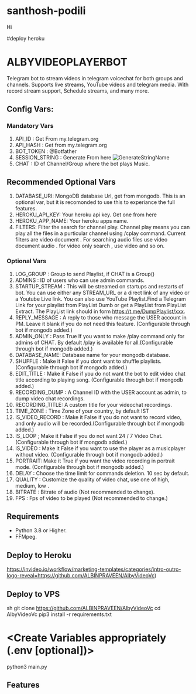 # santhosh-podili
Hi

#deploy heroku
# ALBYVIDEOPLAYERBOT
Telegram bot to stream videos in telegram voicechat for both groups and channels. Supports live streams, YouTube videos and telegram media. With record stream support, Schedule streams, and many more.

## Config Vars:
### Mandatory Vars
1. API_ID : Get From my.telegram.org
2. API_HASH : Get from my.telegram.org
3. BOT_TOKEN : @Botfather
4. SESSION_STRING : Generate From here ![GenerateStringName](https://replit.com/@ALBINPRAVEEN1/getStringName)
5. CHAT : ID of Channel/Group where the bot plays Music.

## Recommended Optional Vars

1. DATABASE_URI: MongoDB database Url, get from mongodb. This is an optional var, but it is recomonded to use this to experiance the full features.
2. HEROKU_API_KEY: Your heroku api key. Get one from here
3. HEROKU_APP_NAME: Your heroku apps name.
4. FILTERS: Filter the search for channel play. Channel play means you can play all the files in a purticular channel using /cplay command. Current filters are video document . For searching audio files use video document audio . for video only search , use video and so on.

### Optional Vars
1. LOG_GROUP : Group to send Playlist, if CHAT is a Group()
2. ADMINS : ID of users who can use admin commands.
3. STARTUP_STREAM : This will be streamed on startups and restarts of bot. You can use either any STREAM_URL or a direct link of any video or a Youtube Live link. You can also use YouTube Playlist.Find a Telegram Link for your playlist from PlayList Dumb or get a PlayList from PlayList Extract. The PlayList link should in form https://t.me/DumpPlaylist/xxx.
4. REPLY_MESSAGE : A reply to those who message the USER account in PM. Leave it blank if you do not need this feature. (Configurable through bot if mongodb added.)
5. ADMIN_ONLY : Pass True If you want to make /play command only for admins of CHAT. By default /play is available for all.(Configurable through bot if mongodb added.)
6. DATABASE_NAME: Database name for your mongodb database.
7. SHUFFLE : Make it False if you dont want to shuffle playlists. (Configurable through bot if mongodb added.)
8. EDIT_TITLE : Make it False if you do not want the bot to edit video chat title according to playing song. (Configurable through bot if mongodb added.)
9. RECORDING_DUMP : A Channel ID with the USER account as admin, to dump video chat recordings.
10. RECORDING_TITLE: A custom title for your videochat recordings.
11. TIME_ZONE : Time Zone of your country, by default IST
12. IS_VIDEO_RECORD : Make it False if you do not want to record video, and only audio will be recorded.(Configurable through bot if mongodb added.)
13. IS_LOOP ; Make it False if you do not want 24 / 7 Video Chat. (Configurable through bot if mongodb added.)
14. IS_VIDEO : Make it False if you want to use the player as a musicplayer without video. (Configurable through bot if mongodb added.)
15. PORTRAIT: Make it True if you want the video recording in portrait mode. (Configurable through bot if mongodb added.)
16. DELAY : Choose the time limit for commands deletion. 10 sec by default.
18. QUALITY : Customize the quality of video chat, use one of high, medium, low . 
19. BITRATE : Bitrate of audio (Not recommended to change).
20. FPS : Fps of video to be played (Not recommended to change.)



## Requirements
- Python 3.8 or Higher.
- FFMpeg.



## Deploy to Heroku

https://invideo.io/workflow/marketing-templates/categories/intro-outro-logo-reveal=https://github.com/ALBINPRAVEEN/AlbyVideoVc)

## Deploy to VPS

sh
git clone https://github.com/ALBINPRAVEEN/AlbyVideoVc
cd AlbyVideoVc
pip3 install -r requirements.txt
# <Create Variables appropriately (.env [optional])>
python3 main.py

## Features
